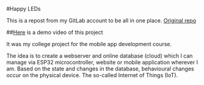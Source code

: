 #Happy LEDs

This is a repost from my GitLab account to be all in one place. [Original repo](https://gitlab.com/lekxka/iot)

##[Here](https://www.instagram.com/reel/Cipq53lLlUR/?igshid=YmMyMTA2M2Y%3D) is a demo video of this project

It was my college project for the mobile app development course.

The idea is to create a webserver and online database (cloud) which I can manage via ESP32 microcontroller, website or mobile application wherever I am. Based on the state and changes in the database, behavioural changes occur on the physical device. The so-called Internet of Things (IoT).
